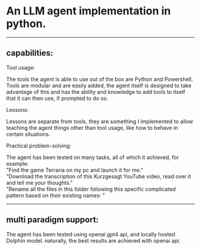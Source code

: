 An LLM agent implementation in python.
=

---

capabilities:
-
Tool usage:

The tools the agent is able to use out of the box are Python and Powershell. Tools are modular and are easily added, the agent itself is designed to take advantage of this and has the ability and knowledge to add tools to itself that it can then use, if prompted to do so.

Lessons:

Lessons are separate from tools, they are something I implemented to allow teaching the agent things other than tool usage, like how to behave in certain situations.

Practical problem-solving:

The agent has been tested on many tasks, all of which it achieved, for example:\
"Find the game Terraria on my pc and launch it for me."\
"Download the transcription of this Kurzgesagt YouTube video, read over it and tell me your thoughts."\
"Rename all the files in this folder following this specific complicated pattern based on their existing names: "

---

multi paradigm support:
-
The agent has been tested using openai gpt4 api, and locally hosted Dolphin model. naturally, the best results are achieved with openai api.